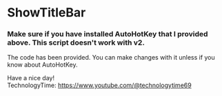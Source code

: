 <h1>ShowTitleBar</h1>

<h3>Make sure if you have installed AutoHotKey that I provided above. This script doesn't work with v2.</h3>
The code has been provided. You can make changes with it unless if you know about AutoHotKey.

Have a nice day!
</br>
TechnologyTime: https://www.youtube.com/@technologytime69
